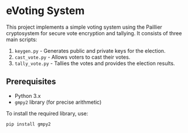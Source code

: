 # eVoting System

This project implements a simple voting system using the Paillier cryptosystem for secure vote encryption and tallying. It consists of three main scripts:

1. `keygen.py` - Generates public and private keys for the election.
2. `cast_vote.py` - Allows voters to cast their votes.
3. `tally_vote.py` - Tallies the votes and provides the election results.

## Prerequisites

- Python 3.x
- `gmpy2` library (for precise arithmetic)

To install the required library, use:
```sh
pip install gmpy2


